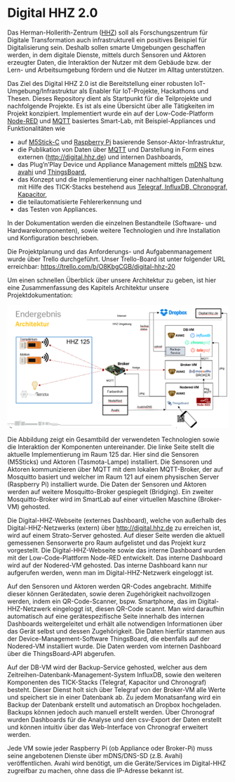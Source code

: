 # Digital HHZ 2.0

Das Herman-Hollerith-Zentrum ([HHZ](https://www.hhz.de)) soll als Forschungszentrum für Digitale Transformation auch infrastrukturell ein positives Beispiel für Digitalisierung sein. 
Deshalb sollen smarte Umgebungen geschaffen werden, in dem digitale Dienste, mittels durch Sensoren und Aktoren erzeugter Daten, die Interaktion der Nutzer mit dem Gebäude bzw. der Lern- und Arbeitsumgebung fördern und die Nutzer im Alltag unterstützen.  

Das Ziel des Digital HHZ 2.0 ist die Bereitstellung einer robusten IoT-Umgebung/Infrastruktur als Enabler für IoT-Projekte, Hackathons und Thesen. 
Dieses Repository dient als Startpunkt für die Teilprojekte und nachfolgende Projekte. 
Es ist als eine Übersicht über alle Tätigkeiten im Projekt konzipiert.
Implementiert wurde ein auf der Low-Code-Platform [Node-RED](https://nodered.org/) und [MQTT](https://mqtt.org/) basiertes Smart-Lab, mit Beispiel-Appliances und Funktionalitäten wie 
* auf [M5Stick-C](https://m5stack.com/products/stick-c) und [Raspberry Pi](https://www.raspberrypi.org/) basierende Sensor-Aktor-Infrastruktur,
* die Publikation von Daten über [MQTT](https://mqtt.org/) und Darstellung in Form eines externen (http://digital.hhz.de) und internen Dashboards, 
* das Plug’n’Play Device und Appliance Management mittels [mDNS](http://www.multicastdns.org/) bzw. [avahi](https://www.avahi.org/) und [ThingsBoard](https://thingsboard.io/), 
* das Konzept und die Implementierung einer nachhaltigen Datenhaltung mit Hilfe des TICK-Stacks bestehend aus [Telegraf, InfluxDB, Chronograf, Kapacitor](https://www.influxdata.com/products/influxdb-overview/), 
* die teilautomatisierte Fehlererkennung und 
* das Testen von Appliances. 

In der Dokumentation werden die einzelnen Bestandteile (Software- und Hardwarekomponenten), sowie weitere Technologien und ihre Installation und Konfiguration beschrieben.

Die Projektplanung und das Anforderungs- und Aufgabenmanagement wurde über Trello durchgeführt. Unser Trello-Board ist unter folgender URL erreichbar:
https://trello.com/b/O8KbgCGB/digital-hhz-20

Um einen schnellen Überblick über unsere Architektur zu geben, ist hier eine Zusammenfassung des Kapitels Architektur unsere Projektdokumentation:

![Abbildung 1 Digital HHZ Architekturbild](/Architekturbild.png)

Die Abbildung zeigt ein Gesamtbild der verwendeten Technologien sowie die Interaktion der Komponenten untereinander. Die linke Seite stellt die aktuelle Implementierung im Raum 125 dar. Hier sind die Sensoren (M5Sticks) und Aktoren (Tasmota-Lampe) installiert. Die Sensoren und Aktoren kommunizieren über MQTT mit dem lokalen MQTT-Broker, der auf Mosquitto basiert und welcher im Raum 121 auf einem physischen Server (Raspberry Pi) installiert wurde. Die Daten der Sensoren und Aktoren werden auf weitere Mosquitto-Broker gespiegelt (Bridging). Ein zweiter Mosquitto-Broker wird im SmartLab auf einer virtuellen Maschine (Broker-VM) gehosted.

Die Digital-HHZ-Webseite (externes Dashboard), welche von außerhalb des Digital-HHZ-Netzwerks (extern) über http://digital.hhz.de zu erreichen ist, wird auf einem Strato-Server gehosted. Auf dieser Seite werden die aktuell gemessenen Sensorwerte pro Raum aufgelistet und das Projekt kurz vorgestellt. Die Digital-HHZ-Webseite sowie das interne Dashboard wurden mit der Low-Code-Plattform Node-RED entwickelt. Das interne Dashboard wird auf der Nodered-VM gehosted. Das interne Dashboard kann nur aufgerufen werden, wenn man im Digital-HHZ-Netzwerk eingeloggt ist.

Auf den Sensoren und Aktoren werden QR-Codes angebracht. Mithilfe dieser können Gerätedaten, sowie deren Zugehörigkeit nachvollzogen werden, indem ein QR-Code-Scanner, bspw. Smartphone, das im Digital-HHZ-Netzwerk eingeloggt ist, diesen QR-Code scannt. Man wird daraufhin automatisch auf eine gerätespezifische Seite innerhalb des internen Dashboards weitergeleitet und erhält alle notwendigen Informationen über das Gerät selbst und dessen Zugehörigkeit. Die Daten hierfür stammen aus der Device-Management-Software ThingsBoard, die ebenfalls auf der Nodered-VM installiert wurde. Die Daten werden vom internen Dashboard über die ThingsBoard-API abgerufen.

Auf der DB-VM wird der Backup-Service gehosted, welcher aus dem Zeitreihen-Datenbank-Management-System InfluxDB, sowie den weiteren Komponenten des TICK-Stacks (Telegraf, Kapacitor und Chronograf) besteht. Dieser Dienst holt sich über Telegraf von der Broker-VM alle Werte und speichert sie in einer Datenbank ab. Zu jedem Monatsanfang wird ein Backup der Datenbank erstellt und automatisch an Dropbox hochgeladen. Backups können jedoch auch manuell erstellt werden. Über Chronograf wurden Dashboards für die Analyse und den csv-Export der Daten erstellt und können intuitiv über das Web-Interface von Chronograf erweitert werden.

Jede VM sowie jeder Raspberry Pi (ob Appliance oder Broker-Pi) muss seine angebotenen Dienste über mDNS/DNS-SD (z.B. Avahi) veröffentlichen. Avahi wird benötigt, um die Geräte/Services im Digital-HHZ zugreifbar zu machen, ohne dass die IP-Adresse bekannt ist.
